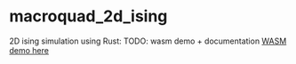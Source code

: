 # macroquad_2d_ising
2D ising simulation using Rust:
TODO: wasm demo + documentation
[WASM demo here](https://so-groenen.github.io/2d_ising_in_rust/)
